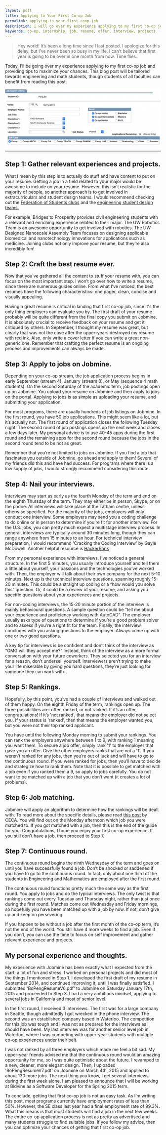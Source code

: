 ```yaml
---
layout: post
title: Applying to Your First Co-op Job
permalink: applying-to-your-first-coop-job
description: I will go over my experience applying to my first co-op job and provide tips and strategy to maximize your chances. Projects. Resume. Apply. Interview. Offer.
keywords: co-op, internship, job, resume, offer, interview, projects
---
```


>Hey world! It’s been a long time since I last posted. I apologize for this delay, but I’ve never been so busy in my life. I can’t believe that first year is going to be over in one month from now. Time flies.

Today, I’ll be going over my experience applying to my first co-op job and providing tips to maximize your chances. This blog post will be tailored towards engineering and math students, though students of all faculties can benefit from reading this post.

![co-op](/assets/jobmine-cover.png)

<!--more-->

---

## Step 1: Gather relevant experiences and projects.

What I mean by this step is to actually do stuff and have content to put on your resume. Getting a job in a field related to your major would be awesome to include on your resume. However, this isn’t realistic for the majority of people, so another approach is to get involved in extracurriculars and student design teams. I would recommend checking out the [Federation of Students clubs](http://www.feds.ca/clubs-section/clubs-listing/) and the [engineering student design teams.](https://uwaterloo.ca/sedra-student-design-centre/directory-teams)

For example, Bridges to Prosperity provides civil engineering students with a relevant and enriching experience related to their major. The UW Robotics Team is an awesome opportunity to get involved with robotics. The UW Designed Nanoscale Assembly Team focuses on designing applicable biomedical and nanotechnology innovations for applications such as medicine. Joining clubs not only improve your resume, but they’re also incredibly fun!

## Step 2: Craft the best resume ever.

Now that you’ve gathered all the content to stuff your resume with, you can focus on the most important step. I won’t go over how to write a resume, since there are numerous guides online. From what I’ve noticed, the best resumes  have the following characteristics: one pager, clean, concise and visually appealing.

Having a great resume is critical in landing that first co-op job, since it's  the only thing employers can evaluate you by. The first draft of your resume probably will be quite different from the final copy you submit on Jobmine. It is absolutely crucial to receive feedback on your resume and get it critiqued by others. In September, I thought my resume was great, but clearly that was not the case after the upper-years destroyed my resume with red ink. Also, only write a cover letter if you can write a great non-generic one. Remember that crafting the perfect resume is an ongoing process and improvements can always be made.

## Step 3: Apply to jobs on Jobmine.

Depending on your co-op stream, the job application process begins in early September (stream 4), January (stream 8), or May (sequence 4 math students). On the second Saturday of the academic term, job postings open up on Jobmine. You upload your resume on Jobmine and then apply to jobs on the portal. Applying to jobs is as simple as uploading your resume, and submitting your application.

For most programs, there are usually hundreds of job listings on Jobmine.
In the first round, you have 50 job applications. This might seem like a lot, but it’s actually not. The first round of application closes the following Tuesday night. The second round of job postings opens up the next week and closes a few days later. My personal advice is to use 40-45 apps during the first round and the remaining apps for the second round because the jobs in the second round tend to be not as great.

Remember that you’re not limited to jobs on Jobmine. If you find a job that fascinates you outside of Jobmine, go ahead and apply to them! Several of my friends did this and have had success. For programs where there is a low supply of jobs, I would strongly recommend considering this route.

## Step 4: Nail your interviews.

Interviews may start as early as the fourth Monday of the term and end on the eighth Thursday of the term. They may either be in person, Skype, or on the phone. All interviews will take place at the Tatham centre, unless otherwise specified. For the majority of the jobs, employers will only conduct one interview. Some employers may send you a coding challenge to do online or in person to determine if you’re fit for another interview. For the U.S. jobs, you can pretty much expect a multistage interview process. In general, interviews are typically around 30 minutes long, though they can range anywhere from 15 minutes to an hour. For technical interview preparation, I would recommend 'Cracking the Coding Interview' by Gayle McDowell. Another helpful resource is [HackerRank](https://www.hackerrank.com/)

From my personal experience with interviews, I’ve noticed a general structure. In the first 5 minutes, you usually introduce yourself and tell them a little about yourself, your passions and the technologies you’ve worked with. Then, the employer will talk about their own company for the next 5-10 minutes. Next up is the technical interview questions, spanning roughly 15-20 minutes. This could be a straight up coding or a “how would you solve this” question. Or, it could be a review of your resume, and asking you specific questions about your experiences and projects.

For non-coding interviews, the 15-20 minute portion of the interview is mainly behavioural questions. A sample question could be “tell me about your experience and proficiency working with AutoCAD”. The employer usually asks type of questions to determine if you’re a good problem solver and to assess if you're a right fit for the team. Finally, the interview concludes with you asking questions to the employer. Always come up with one or two good questions.

A key tip for interviews is be confident and don’t think of the interview as “OMG will they accept me?” Instead, think of the interview as a more formal conversation with your future coworkers. They selected you for an interview for a reason, don’t undersell yourself. Interviewers aren’t trying to make your life miserable by giving you hard questions, they’re just looking for someone they can work with.

## Step 5: Rankings.

Hopefully, by this point, you’ve had a couple of interviews and walked out of them happy. On the eighth Friday of the term, rankings open up. The three possibilities are: offer, ranked, or not ranked. If it’s an offer, congratulations! If it’s 'not ranked', that means the employer did not select you. If your status is 'ranked', then that means the employer wanted you, but you were not their top ranked applicant.

You have until the following Monday morning to submit your rankings. You can rank the employers anywhere between 1 to 9, with ranking 1 meaning you want them. To secure a job offer, simply rank '1' to the employer that gave you an offer. Give the other employers ranks that are not a '1'. If you weren’t ranked for any jobs, then you’re out of luck and will have to go to the continuous round. If you were ranked for jobs, then you’ll have to decide and strategize how to rank them. Note that it is possible to get matched with a job even if you ranked them a 9, so apply to jobs carefully. You do not want to be matched up with a job that you don’t want (it creates a lot of problems).

## Step 6: Job matching.

Jobmine will apply an algorithm to determine how the rankings will be dealt with. To read more about the specific details, please read [this post](https://uwaterloo.ca/co-operative-education/get-hired/ranking-matching) by CECA. You will find out on the Monday afternoon which job you were matched to. If you got matched with a job, then this is the end of the guide for you. Congratulations, I hope you enjoy your first co-op experience. If you still don't have a job, then proceed to Step 7.

## Step 7: Continuous round.

The continuous round begins the ninth Wednesday of the term and goes on until you have successfully found a job. Don’t be shocked or saddened if you have to go to the continuous round. In fact, only about one third of the students in Engineering and Mathematics are employed after the first round.

The continuous round functions pretty much the same way as the first round. You apply to jobs and do the typical interviews. The only twist is that rankings come out every Tuesday and Thursday night, rather than just once during the first round. Matches come out Wednesday and Friday mornings, so hopefully you have been matched up with a job by now. If not, don’t give up and keep on persevering.

If you happen to be without a job after the first month of the co-op term, it’s not the end of the world. You still have 4 more weeks to find a job. Even if you don’t, you can use the time to focus on self improvement and gather relevant experience and projects.

## My personal experience and thoughts.

My experience with Jobmine has been exactly what I expected from the start: a lot of fun and stress. I worked on personal projects and did most of the things I mentioned in Step 1. I developed the first draft of my resume in September 2014, and continued improving it, until I was finally satisfied. I submitted 'BoPengResumeV6.pdf' to Jobmine on Saturday January 17th, 2015 and proceeded to Step 3. I had a very ambitious mindset, applying to several jobs in California and most of senior level.

In the first round, I received 3 interviews. The first was for a large company in Seattle, though admittedly I got wrecked in the phone interview. The second was an established company based in Waterloo. The competition for this job was tough and I was not as prepared for the interviews as I should have been. My last interview was for another senior level job in Waterloo, where I was competing with upper-year students with multiple co-op experiences under their belt.

I was not ranked by all three employers which made me feel a bit sad. My upper-year friends advised me that the continuous round would an amazing opportunity for me, so I was quite optimistic about the future. I revamped to a new, cleaner, more elegant design. Then, I uploaded 'BoPengResumeV7.pdf' on Jobmine on March 4th, 2015 and applied to about 130 more jobs. The next thing you know, I get several interviews during the first week alone. I am pleased to announce that I will be working at Bidvine as a Software Developer for the Spring 2015 term.

To conclude, getting that first co-op job is not an easy task. As I’m writing this post, most programs currently have employment rates of less than 50%. However, the SE class last year had a final employment rate of 99.3%. What this means is that most students will find a job in the next few weeks. The entire co-op application process is not as pretty as advertised and many students struggle to find suitable jobs. If you follow my advice, then you can optimize your chances of getting that first co-op job.
